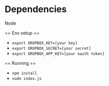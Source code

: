 # Dependencies
Node

== Env setup ==
* `export DROPBOX_KEY=[your key]`
* `export DROPBOX_SECRET=[your secret]`
* `export DROPBOX_APP_KEY=[your oauth token]`

== Running ==
* `npm install`
* `node index.js`
